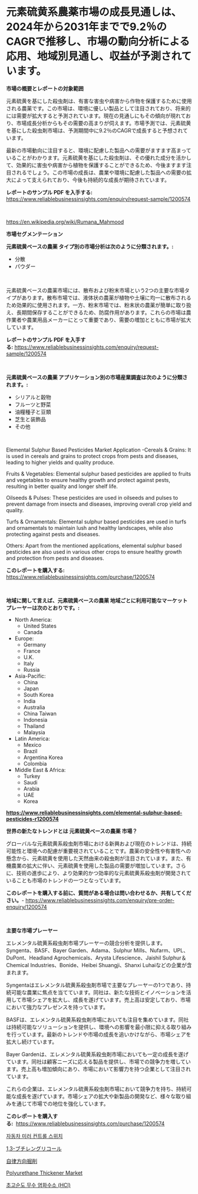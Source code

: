 <p><h1>元素硫黄系農薬市場の成長見通しは、2024年から2031年までで9.2％のCAGRで推移し、市場の動向分析による応用、地域別見通し、収益が予測されています。</h1></p><p><strong>市場の概要とレポートの対象範囲</strong></p>
<p><p>元素硫黄を基にした殺虫剤は、有害な害虫や病害から作物を保護するために使用される農薬です。この市場は、環境に優しい製品として注目されており、将来的には需要が拡大すると予測されています。現在の見通しにもその傾向が現れており、市場成長分析からもその需要の高まりが伺えます。市場予測では、元素硫黄を基にした殺虫剤市場は、予測期間中に9.2％のCAGRで成長すると予想されています。</p><p>最新の市場動向に注目すると、環境に配慮した製品への需要がますます高まっていることがわかります。元素硫黄を基にした殺虫剤は、その優れた成分を活かして、効果的に害虫や病害から植物を保護することができるため、今後ますます注目されるでしょう。この市場の成長は、農業や環境に配慮した製品への需要の拡大によって支えられており、今後も持続的な成長が期待されています。</p></p>
<p><strong>レポートのサンプル PDF を入手する:</strong> <a href="https://www.reliablebusinessinsights.com/enquiry/request-sample/1200574">https://www.reliablebusinessinsights.com/enquiry/request-sample/1200574</a></p>
<p>&nbsp;</p>
<p><a href="https://en.wikipedia.org/wiki/Rumana_Mahmood">https://en.wikipedia.org/wiki/Rumana_Mahmood</a></p>
<p><strong>市場セグメンテーション</strong></p>
<p><strong>元素硫黄ベースの農薬 タイプ別の市場分析は次のように分類されます。:</strong></p>
<p><ul><li>分散</li><li>パウダー</li></ul></p>
<p>&nbsp;</p>
<p><p>元素硫黄ベースの農薬市場には、散布および粉末市場という2つの主要な市場タイプがあります。散布市場では、液体状の農薬が植物や土壌に均一に散布されるため効果的に使用されます。一方、粉末市場では、粉末状の農薬が簡単に取り扱え、長期間保存することができるため、防腐作用があります。これらの市場は農作業者や農業用品メーカーにとって重要であり、需要の増加とともに市場が拡大しています。</p></p>
<p><strong>レポートのサンプル PDF を入手する:</strong>&nbsp;<a href="https://www.reliablebusinessinsights.com/enquiry/request-sample/1200574">https://www.reliablebusinessinsights.com/enquiry/request-sample/1200574</a></p>
<p>&nbsp;</p>
<p><strong> 元素硫黄ベースの農薬 アプリケーション別の市場産業調査は次のように分類されます。:</strong></p>
<p><ul><li>シリアルと穀物</li><li>フルーツと野菜</li><li>油糧種子と豆類</li><li>芝生と装飾品</li><li>その他</li></ul></p>
<p>&nbsp;</p>
<p><p>Elemental Sulphur Based Pesticides Market Application -Cereals & Grains: It is used in cereals and grains to protect crops from pests and diseases, leading to higher yields and quality produce. </p><p>Fruits & Vegetables: Elemental sulphur based pesticides are applied to fruits and vegetables to ensure healthy growth and protect against pests, resulting in better quality and longer shelf life.</p><p>Oilseeds & Pulses: These pesticides are used in oilseeds and pulses to prevent damage from insects and diseases, improving overall crop yield and quality.</p><p>Turfs & Ornamentals: Elemental sulphur based pesticides are used in turfs and ornamentals to maintain lush and healthy landscapes, while also protecting against pests and diseases.</p><p>Others: Apart from the mentioned applications, elemental sulphur based pesticides are also used in various other crops to ensure healthy growth and protection from pests and diseases.</p></p>
<p><strong>このレポートを購入する:</strong>&nbsp; <a href="https://www.reliablebusinessinsights.com/purchase/1200574">https://www.reliablebusinessinsights.com/purchase/1200574</a></p>
<p>&nbsp;</p>
<p><strong>地域に関して言えば、元素硫黄ベースの農薬 地域ごとに利用可能なマーケットプレーヤーは次のとおりです。:</strong></p>
<p><ul>
    <li>
        North America:
        <ul>
            <li>United States</li>
            <li>Canada</li>
        </ul>
    </li>
    <li>
        Europe:
        <ul>
            <li>Germany</li>
            <li>France</li>
            <li>U.K.</li>
            <li>Italy</li>
            <li>Russia</li>
        </ul>
    </li>
    <li>
        Asia-Pacific:
        <ul>
            <li>China</li>
            <li>Japan</li>
            <li>South Korea</li>
            <li>India</li>
            <li>Australia</li>
            <li>China Taiwan</li>
            <li>Indonesia</li>
            <li>Thailand</li>
            <li>Malaysia</li>
        </ul>
    </li>
    <li>
        Latin America:
        <ul>
            <li>Mexico</li>
            <li>Brazil</li>
            <li>Argentina Korea</li>
            <li>Colombia</li>
        </ul>
    </li>
    <li>
        Middle East & Africa:
        <ul>
            <li>Turkey</li>
            <li>Saudi</li>
            <li>Arabia</li>
            <li>UAE</li>
            <li>Korea</li>
        </ul>
    </li>
    </ul></p>
<p><strong><a href="https://www.reliablebusinessinsights.com/elemental-sulphur-based-pesticides-r1200574">https://www.reliablebusinessinsights.com/elemental-sulphur-based-pesticides-r1200574</a></strong>&nbsp;</p>
<p><strong>世界の新たなトレンドとは 元素硫黄ベースの農薬 市場？</strong></p>
<p><p>グローバルな元素硫黄系殺虫剤市場における新興および現在のトレンドは、持続可能性と環境への配慮が重要視されていることです。農薬の安全性や有害性への懸念から、元素硫黄を使用した天然由来の殺虫剤が注目されています。また、有機農業の拡大に伴い、元素硫黄を使用した製品の需要が増加しています。さらに、技術の進歩により、より効果的かつ効率的な元素硫黄系殺虫剤が開発されていることも市場のトレンドの一つとなっています。</p></p>
<p><strong>このレポートを購入する前に、質問がある場合は問い合わせるか、共有してください。</strong>- <a href="https://www.reliablebusinessinsights.com/enquiry/pre-order-enquiry/1200574">https://www.reliablebusinessinsights.com/enquiry/pre-order-enquiry/1200574</a></p>
<p>&nbsp;</p>
<p><strong>主要な市場プレーヤー</strong></p>
<p><p>エレメンタル硫黄系殺虫剤市場プレーヤーの競合分析を提供します。Syngenta、BASF、Bayer Garden、Adama、Sulphur Mills、Nufarm、UPL、DuPont、Headland Agrochemicals、Arysta Lifescience、Jaishil Sulphur＆Chemical Industries、Bonide、Heibei Shuangji、Shanxi Luhaiなどの企業が含まれます。</p><p>Syngentaはエレメンタル硫黄系殺虫剤市場で主要なプレーヤーの1つであり、持続可能な農業に焦点を当てています。同社は、新たな技術とイノベーションを活用して市場シェアを拡大し、成長を遂げています。売上高は安定しており、市場において強力なプレゼンスを持っています。</p><p>BASFは、エレメンタル硫黄系殺虫剤市場においても注目を集めています。同社は持続可能なソリューションを提供し、環境への影響を最小限に抑える取り組みを行っています。最新のトレンドや市場の成長を追いかけながら、市場シェアを拡大し続けています。</p><p>Bayer Gardenは、エレメンタル硫黄系殺虫剤市場においても一定の成長を遂げています。同社は顧客ニーズに応える製品を提供し、市場での競争力を増しています。売上高も増加傾向にあり、市場において影響力を持つ企業として注目されています。</p><p>これらの企業は、エレメンタル硫黄系殺虫剤市場において競争力を持ち、持続可能な成長を遂げています。市場シェアの拡大や新製品の開発など、様々な取り組みを通じて市場での地位を強化しています。</p></p>
<p><strong>このレポートを購入する:</strong>&nbsp;&nbsp;<a href="https://www.reliablebusinessinsights.com/purchase/1200574">https://www.reliablebusinessinsights.com/purchase/1200574</a></p>
<p><p><a href="https://github.com/Tristiarton768456/Market-Research-Report-List-2/blob/main/4432008140355.md">자동차 미러 컨트롤 스위치</a></p><p><a href="https://github.com/RudyBoyer2017/Market-Research-Report-List-1/blob/main/6952021135008.md">1,3-ブチレングリコール</a></p><p><a href="https://medium.com/@orazitom/2031%E5%B9%B4%E3%81%BE%E3%81%A7%E3%81%AE%E6%9C%9F%E9%96%93%E3%81%AE%E3%81%9F%E3%82%81%E3%81%AB%E4%BA%88%E6%B8%AC%E3%81%95%E3%82%8C%E3%81%9F%E6%80%A5%E9%80%9F%E3%81%AA%E6%88%90%E9%95%B7%E7%8E%87%E3%81%A7%E3%81%82%E3%82%8B-%E3%81%AE%E4%B8%96%E7%95%8C%E7%9A%84%E8%87%AA%E5%BE%8B%E6%96%B9%E5%90%91%E3%83%89%E3%83%AA%E3%83%AB%E5%B8%82%E5%A0%B4%E3%81%AE%E7%AF%84%E5%9B%B2%E3%81%AE%E5%BE%B9%E5%BA%95%E5%88%86%E6%9E%90-ae93937a5ae6">自律方向掘削</a></p><p><a href="https://github.com/gracielawharr/Market-Research-Report-List-1/blob/main/polyurethane-thickener-market.md">Polyurethane Thickener Market</a></p><p><a href="https://medium.com/@domingowolf2022/%EC%B4%88%EA%B3%A0%EC%88%9C%EB%8F%84-%EB%AC%B4%EC%88%98-%EC%97%BC%ED%99%94%EC%88%98%EC%86%8C-hcl-%EC%82%B0%EC%97%85%EC%97%90-%EB%8C%80%ED%95%9C-%ED%86%B5%EC%B0%B0-%EC%8B%9C%EC%9E%A5-%EC%9E%AC%EB%AC%B4%EC%83%81%ED%83%9C-%EC%8B%9C%EC%9E%A5-%EA%B7%9C%EB%AA%A8-%EB%B0%8F-%EC%88%98%EC%9D%B5-%EB%B6%84%EC%84%9D%EC%9D%80-2031%EB%85%84%EA%B9%8C%EC%A7%80-%EA%B3%84%EC%86%8D%EB%90%A9%EB%8B%88%EB%8B%A4-edffa7cd4b18">초고순도 무수 염화수소 (HCl)</a></p></p>